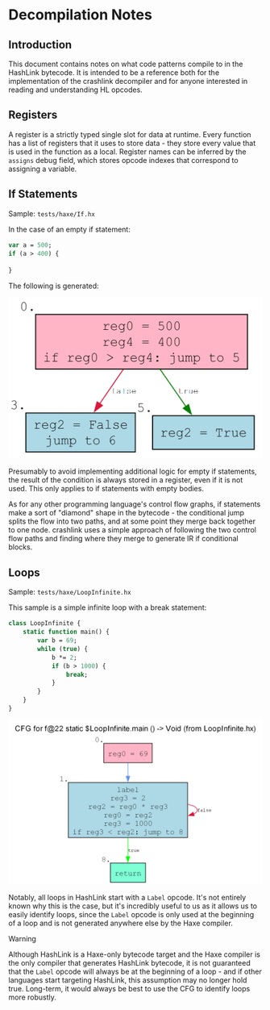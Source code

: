 # Decompilation Notes

## Introduction

This document contains notes on what code patterns compile to in the HashLink bytecode. It is intended to be a reference both for the implementation of the crashlink decompiler and for anyone interested in reading and understanding HL opcodes.

## Registers

A register is a strictly typed single slot for data at runtime. Every function has a list of registers that it uses to store data - they store every value that is used in the function as a local. Register names can be inferred by the `assigns` debug field, which stores opcode indexes that correspond to assigning a variable.

## If Statements

Sample: `tests/haxe/If.hx`

In the case of an empty if statement:

```hx
var a = 500;
if (a > 400) {
    
}
```

The following is generated:

![Empty If Statement](empty_if.png)

Presumably to avoid implementing additional logic for empty if statements, the result of the condition is always stored in a register, even if it is not used. This only applies to if statements with empty bodies.

As for any other programming language's control flow graphs, if statements make a sort of "diamond" shape in the bytecode - the conditional jump splits the flow into two paths, and at some point they merge back together to one node. crashlink uses a simple approach of following the two control flow paths and finding where they merge to generate IR if conditional blocks.

## Loops

Sample: `tests/haxe/LoopInfinite.hx`

This sample is a simple infinite loop with a break statement:

```hx
class LoopInfinite {
    static function main() {
        var b = 69;
        while (true) {
            b *= 2;
            if (b > 1000) {
                break;
            }
        }
    }
}
```

![infinite loop cfg](loopinf.png)

Notably, all loops in HashLink start with a `Label` opcode. It's not entirely known why this is the case, but it's incredibly useful to us as it allows us to easily identify loops, since the `Label` opcode is only used at the beginning of a loop and is not generated anywhere else by the Haxe compiler.

> [!WARNING]
> Although HashLink is a Haxe-only bytecode target and the Haxe compiler is the only compiler that generates HashLink bytecode, it is not guaranteed that the `Label` opcode will always be at the beginning of a loop - and if other languages start targeting HashLink, this assumption may no longer hold true. Long-term, it would always be best to use the CFG to identify loops more robustly.
